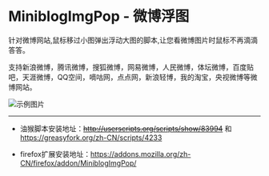 # MiniblogImgPop - 微博浮图

针对微博网站,鼠标移过小图弹出浮动大图的脚本,让您看微博图片时鼠标不再滴滴答答。

支持新浪微博，腾讯微博，搜狐微博，网易微博，人民微博，体坛微博，百度贴吧，天涯微博，QQ空间，嘀咕网，点点网，新浪轻博，我的淘宝，央视微博等微博网站。 

![示例图片](http://s3.amazonaws.com/uso_ss/11532/large.jpg?1286877237)

---

* 油猴脚本安装地址：~~http://userscripts.org/scripts/show/83994~~ 和 https://greasyfork.org/zh-CN/scripts/4233

* firefox扩展安装地址：https://addons.mozilla.org/zh-CN/firefox/addon/MiniblogImgPop/

